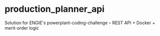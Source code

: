 # production_planner_api
Solution for ENGIE's powerplant-coding-challenge – REST API + Docker + merit-order logic
